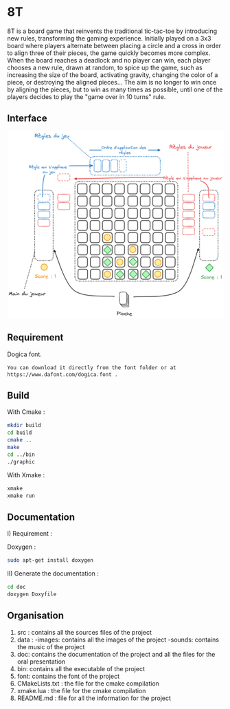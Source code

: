 # 8T

8T is a board game that reinvents the traditional tic-tac-toe by introducing new rules, transforming the gaming experience. Initially played on a 3x3 board where players alternate between placing a circle and a cross in order to align three of their pieces, the game quickly becomes more complex. When the board reaches a deadlock and no player can win, each player chooses a new rule, drawn at random, to spice up the game, such as increasing the size of the board, activating gravity, changing the color of a piece, or destroying the aligned pieces... The aim is no longer to win once by aligning the pieces, but to win as many times as possible, until one of the players decides to play the "game over in 10 turns" rule.

## Interface

![interface](data/images/interface.png)

## Requirement 

 Dogica font.

    You can download it directly from the font folder or at https://www.dafont.com/dogica.font .
    



## Build

With Cmake :

~~~bash
mkdir build
cd build
cmake ..
make
cd ../bin
./graphic
~~~

With Xmake :

~~~bash
xmake
xmake run
~~~

## Documentation
I) Requirement :

Doxygen : 
~~~bash
sudo apt-get install doxygen
~~~

II) Generate the documentation :
~~~bash
cd doc
doxygen Doxyfile
~~~


## Organisation 

1. src : contains all the sources files of the project
2. data : 
    -images: contains all the images of the project
    -sounds: contains the music of the project
3. doc: contains the documentation of the project and all the files for the oral presentation
4. bin: contains all the executable of the project
5. font: contains the font of the project
6. CMakeLists.txt : the file for the cmake compilation
7. xmake.lua : the file for the cmake compilation
8. README.md : file for all the information for the project